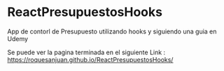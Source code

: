 # ReactPresupuestosHooks
App de contorl de Presupuesto utilizando hooks y siguiendo una guia en Udemy

Se puede ver la pagina terminada en el siguiente Link : https://roquesanjuan.github.io/ReactPresupuestosHooks/
